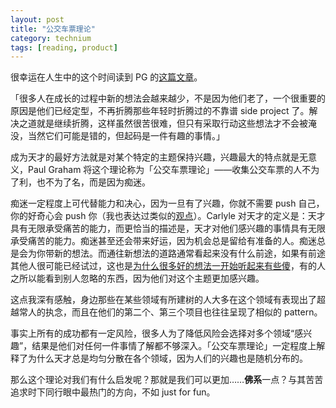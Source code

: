 ```yaml
---
layout: post
title: "公交车票理论"
category: technium
tags: [reading, product]
---
```


很幸运在人生中的这个时间读到 PG 的[这篇文章](http://www.paulgraham.com/genius.html)。


「很多人在成长的过程中新的想法会越来越少，不是因为他们老了，一个很重要的原因是他们已经定型，不再折腾那些年轻时折腾过的不靠谱 side project 了。解决之道就是继续折腾，这样虽然很苦很难，但只有采取行动这些想法才不会被淹没，当然它们可能是错的，但起码是一件有趣的事情。」


成为天才的最好方法就是对某个特定的主题保持兴趣，兴趣最大的特点就是无意义，Paul Graham 将这个理论称为「公交车票理论」——收集公交车票的人不为了利，也不为了名，而是因为痴迷。


痴迷一定程度上可代替能力和决心，因为一旦有了兴趣，你就不需要 push 自己，你的好奇心会 push 你（我也表达过类似的[观点](/2012/01/20/interest-and-persist)）。Carlyle 对天才的定义是：天才具有无限承受痛苦的能力，而更恰当的描述是，天才对他们感兴趣的事情具有无限承受痛苦的能力。痴迷甚至还会带来好运，因为机会总是留给有准备的人。痴迷总是会为你带新的想法。而通往新想法的道路通常看起来没有什么前途，如果有前途其他人很可能已经试过，这也是[为什么很多好的想法一开始听起来有些傻](https://andrewchen.co/dumb-idea-paradox/)，有的人之所以能看到别人忽略的东西，因为他们对这个主题更加感兴趣。


这点我深有感触，身边那些在某些领域有所建树的人大多在这个领域有表现出了超越常人的执念，而且在他们的第二个、第三个项目也往往呈现了相似的 pattern。


事实上所有的成功都有一定风险，很多人为了降低风险会选择对多个领域“感兴趣”，结果是他们对任何一件事情了解都不够深入。「公交车票理论」一定程度上解释了为什么天才总是均匀分散在各个领域，因为人们的兴趣也是随机分布的。


那么这个理论对我们有什么启发呢？那就是我们可以更加……**佛系**一点？与其苦苦追求时下同行眼中最热门的方向，不如 just for fun。

